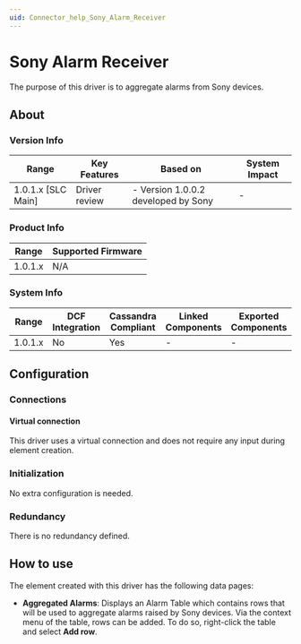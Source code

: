 ```yaml
---
uid: Connector_help_Sony_Alarm_Receiver
---
```


# Sony Alarm Receiver

The purpose of this driver is to aggregate alarms from Sony devices.

## About

### Version Info

| **Range**            | **Key Features** | **Based on**                         | **System Impact** |
|----------------------|------------------|--------------------------------------|-------------------|
| 1.0.1.x \[SLC Main\] | Driver review    | \- Version 1.0.0.2 developed by Sony | \-                |

### Product Info

| **Range** | **Supported Firmware** |
|-----------|------------------------|
| 1.0.1.x   | N/A                    |

### System Info

| **Range** | **DCF Integration** | **Cassandra Compliant** | **Linked Components** | **Exported Components** |
|-----------|---------------------|-------------------------|-----------------------|-------------------------|
| 1.0.1.x   | No                  | Yes                     | \-                    | \-                      |

## Configuration

### Connections

#### Virtual connection

This driver uses a virtual connection and does not require any input during element creation.

### Initialization

No extra configuration is needed.

### Redundancy

There is no redundancy defined.

## How to use

The element created with this driver has the following data pages:

- **Aggregated Alarms**: Displays an Alarm Table which contains rows that will be used to aggregate alarms raised by Sony devices. Via the context menu of the table, rows can be added. To do so, right-click the table and select **Add row**.

